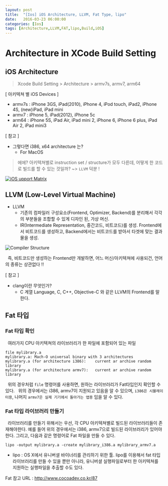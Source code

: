 ```yaml
---
layout: post
title:  "[Ios] iOS Architecture, LLVM, Fat Type, lipo"
date:   2016-03-23 06:00:00
categories: [Ios]
tags: [Architecture,LLVM,FAT,lipo,Build,iOS]
---
```


# Architecture in XCode Build Setting

## iOS Architecture

> Xcode Build Setting > Architecture > armv7s, armv7, arm64

[ 아키텍쳐 별 iOS Devices ]

- armv7s : iPhone 3GS, iPad(2010), iPhone 4, iPod touch, iPad2, iPhone 4S, (new)iPad, iPad mini
- armv7 : iPhone 5, iPad(2012), iPhone 5c
- arm64 : iPhone 5S, iPad Air, iPad mini 2, iPhone 6, iPhone 6 plus, iPad Air 2, iPad mini3

[ 참고 ]

- 그렇다면 i386, x64 architecture 는?
	- For MacOS

> 에에? 아키텍쳐별로 instruction set / structure가 모두 다른데, 어떻게 한 코드로 빌드를 할 수 있는 것일까? ~> `LLVM` 덕분 !

[![iOS upport Matrix](https://raw.githubusercontent.com/MrKarl/MrKarl.github.io/57da02b3dc27b70667c820753ff1c5585e543421/assets/images/architecture/21754547448_8c8985d6dc_z.jpg)](http://iossupportmatrix.com/)


## LLVM (Low-Level Virtual Machine)

- LLVM
	- 기존의 컴파일러 구성요소(Frontend, Optimizer, Backend)를 분리해서 각각의 부분들을 조합할 수 있게 디자인 된, 가상 머신.
	- IR(Intermediate Representation, 중간코드, 비트코드)를 생성. Frontend에서 비트코드를 생성하고, Backend에서는 비트코드를 받아서 타겟에 맞는 결과물을 생성.

![Compiler Structure](https://raw.githubusercontent.com/MrKarl/MrKarl.github.io/57da02b3dc27b70667c820753ff1c5585e543421/assets/images/objectivec2.0/compiler.PNG)

&nbsp;&nbsp;즉, 비트코드만 생성하는 Frontend만 개발하면, 어느 머신/아키텍쳐에 사용되건, 언어의 종류는 상관없다 !!

[ 참고 ]

- clang이란 무엇인가?
	- C 계열 Language, C, C++, Objective-C 와 같은 LLVM의 Frontend를 말한다.

## Fat 타입

### Fat 타입 확인
&nbsp;&nbsp;여러가지 CPU 아키텍쳐의 라이브러리가 한 파일에 포함되어 있는 파일

```
file mylibrary.a 
mylibrary.a: Mach-O universal binary with 3 architectures
mylibrary.a (for architecture i386):    current ar archive random library
mylibrary.a (for architecture armv7):   current ar archive random library
```

&nbsp;&nbsp;위의 경우처럼 `file` 명령어를 사용하면, 원하는 라이브러리가 Fat타입인지 확인할 수 있다. 
&nbsp;&nbsp;위의 경우에서는 i386, armv7이 지원되고 있음을 알 수 있으며, `i386은 시뮬레이터용`, 나머지 `armv7은 실제 기기에서 돌아가는 앱용` 임을 알 수 있다.

### Fat 타입 라이브러리 만들기
&nbsp;&nbsp;라이브러리를 만들기 위해서는 우선, 각 CPU 아키텍쳐별로 빌드된 라이브러리들이 존재해야한다. 예를 들어 위의 경우에서는 i386, armv7으로 빌드된 라이브러리가 있어야한다. 그리고, 다음과 같은 명령어로 Fat 파일을 만들 수 있다.

```
lipo -output mylibrary.a -create mylibrary_i386.a mylibrary_armv7.a
```

- lipo : OS X에서 유니버셜 바이너리를 관리하기 위한 툴. lipo를 이용해서 fat 타입 라이브러리를 만들 수 있을 뿐만 아니라, 유니버셜 실행파일로부터 한 아키텍쳐를 지원하는 실행파일을 추출할 수도 있다.

Fat 참고 URL : http://www.cocoadev.co.kr/87